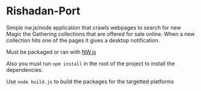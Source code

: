 # Rishadan-Port

Simple nw.js/node application that crawls webpages to search for new Magic the Gathering collections that are offered for sale online. When a new collection hits one of the pages it gives a desktop notification.

Must be packaged or ran with [NW.js](https://github.com/nwjs/nw.js)

Also you must run `npm install` in the root of the project to install the dependencies.

Use `node build.js` to build the packages for the targetted platforms
